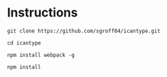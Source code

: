 # Instructions
  `git clone https://github.com/sgroff04/icantype.git`

  `cd icantype`

  `npm install webpack -g`

  `npm install`
